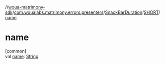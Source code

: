 //[woua-matrimony-sdk](../../../../index.md)/[com.woualabs.matrimony.errors.presenters](../../index.md)/[SnackBarDuration](../index.md)/[SHORT](index.md)/[name](name.md)

# name

[common]\
val [name](name.md): [String](https://kotlinlang.org/api/latest/jvm/stdlib/kotlin/-string/index.html)
